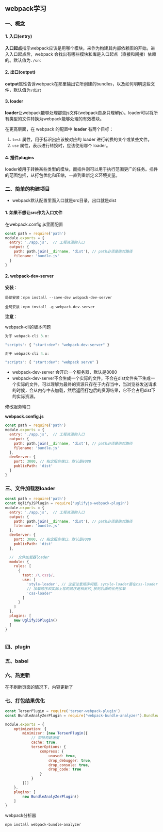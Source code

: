 ## webpack学习

### 一、概念

#### 1. 入口(entry)

**入口起点**指示webpack应该是用哪个模块，来作为构建其内部依赖图的开始。进入入口起点后，webpack 会找出有哪些模块和库是入口起点（直接和间接）依赖的。默认值为`./src`

#### 2. 出口(output)

**output**属性告诉webpack在那里输出它所创建的bundles，以及如何明明这些文件，默认值为`/dist`

#### 3. loader

**loader**让webpack能够处理那些js文件(webpack自身只理解js)。loader可以将所有类型的文件转换为webpack能够处理的有效模块。

在更高层面，在 webpack 的配置中 **loader** 有两个目标：

1. `test` 属性，用于标识出应该被对应的 loader 进行转换的某个或某些文件。
2. `use` 属性，表示进行转换时，应该使用哪个 loader。

#### 4. 插件plugins

loader被用于转换某些类型的模块，而插件则可以用于执行范围更广的任务。插件的范围包括，从打包优化和压缩，一直到重新定义环境变量。

### 二、简单的构建项目

+ webpack默认配置里面入口就是src目录，出口就是dist

#### 1. 如果不想让src作为入口文件

在webpack.config.js里面配置

```js
const path = require('path')
module.exports = {
  entry: './app.js',  // 工程资源的入口
  output: {
    path: path.join(__dirname, 'dist'), // path必须是绝对路径
    filename: 'bundle.js'
  }
}
```

#### 2. webpack-dev-server

**安装**：

```shell
局部安装：npm install --save-dev webpack-dev-server

全局安装：npm install -g webpack-dev-server
```

**注意**：

webpack-cli的版本问题

```js
对于 webpack-cli 3.x:

"scripts": { "start:dev": "webpack-dev-server" }

对于 webpack-cli 4.x:

"scripts": { "start:dev": "webpack serve" }
```



+ webpack-dev-server 会开启一个服务器，默认是8080
+ webpack-dev-server不会生成一个实际的文件，不会在dist文件夹下生成一个实际的文件，可以理解为最终的资源只存在于内存当中，当浏览器发送请求的时候，会从内存中去加载，然后返回打包后的资源结果，它不会占用dist下的实际资源。

修改服务端口

**webpack.config.js**

```js
const path = require('path')
module.exports = {
  entry: './app.js',  // 工程资源的入口
  output: {
    path: path.join(__dirname, 'dist'), // path必须是绝对路径
    filename: 'bundle.js'
  },
  devServer: {
    port: 3000, // 指定服务端口，默认是8080
    publicPath: 'dist'
  }
}
```

### 三、文件加载器loader

```js
const path = require('path')
const UglifyJSPlugin = require('uglifyjs-webpack-plugin')
module.exports = {
  entry: './app.js',  // 工程资源的入口
  output: {
    path: path.join(__dirname, 'dist'), // path必须是绝对路径
    filename: 'bundle.js'
  },
  devServer: {
    port: 3000, // 指定服务端口，默认是8080
    publicPath: 'dist'
  },

  //  文件加载器loader 
  module: {
    rules: [
      {
        test: /\.css$/,
        use: [
          'style-loader', // 这里注意顺序问题，sytyle-loader要在css-loader前面
          // 加载顺序和实际上写的顺序是相反的,放到后面的优先加载
          'css-loader'
        ]
      }
    ]
  },
  plugins: [
    new UglifyJSPlugin()
  ]
}



```



### 四、plugin



### 五、babel



### 六、热更新

在不刷新页面的情况下，内容更新了

### 七、打包结果优化

```js
const TerserPlugin = require('terser-webpack-plugin')
const BundleAnalyZerPlugin = require('webpack-bundle-analyzer').BundleAnalyzerPlugin

module.exports = {
    optimization: {
        minimizer: [new TerserPlugin({
            // 加快构建速度
            cache: true,
            terserOptions: {
                compress: {
                    unused: true,
                    drop_debugger: true,
                    drop_console: true,
                    drop_code: true
                }
            }
        })]
    },
    plugins: [
        new BundleAnalyZerPlugin()
    ]
}
```



webpack分析器

```shell
npm install webpack-bundle-analyzer
```





